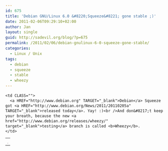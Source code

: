 ```yaml
---
id: 675
title: 'Debian GNU/Linux 6.0 &#8220;Squeeze&#8221; gone stable ;)'
date: 2011-02-06T09:29:10+02:00
author: Jan
layout: single
guid: http://sadevil.org/blog/?p=675
permalink: /2011/02/06/debian-gnulinux-6-0-squeeze-gone-stable/
categories:
  - Linux / Unix
tags:
  - debian
  - squeeze
  - stable
  - wheezy
---
```

<table BORDER="0" CLASS="">
  <tr>
    <td ALIGN="center" WIDTH="1" CLASS="">
      <img SRC="/assets/images/2011/02/debian_logo.png" />
    </td>
    
    <td CLASS="">
      <a HREF="http://www.debian.org" TARGET="_blank">Debian</a> Squeeze got <a HREF="http://www.debian.org/News/2011/20110205a" TARGET="_blank">released today</a>. Yay! :)<br />And don&#8217;t keep your breath, because the new <a href="http://www.debian.org/releases/wheezy/" target="_blank">testing</a> branch is called <b>Wheezy</b>.
    </td>
  </tr>
</table>